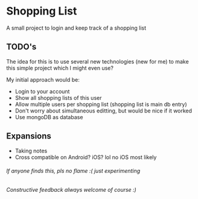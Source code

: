 # Shopping List

A small project to login and keep track of a shopping list

## TODO's

The idea for this is to use several new technologies (new for me) to make this simple project which I might even use?

My initial approach would be:

-   Login to your account
-   Show all shopping lists of this user
-   Allow multiple users per shopping list (shopping list is main db entry)
-   Don't worry about simultaneous editting, but would be nice if it worked
-   Use mongoDB as database

## Expansions

-   Taking notes
-   Cross compatible on Android? iOS? lol no iOS most likely

###### If anyone finds this, pls no flame :( just experimenting

###### Constructive feedback always welcome of course :)
